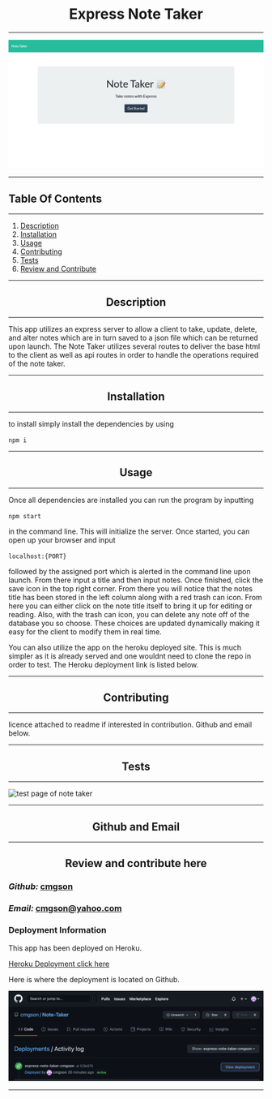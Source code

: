 
   


# <div align='center'> **Express Note Taker** </div>

--- 

![front-page app](public/assets/README_SS/note-taker.png "Note Taker Homepage")

--- 

## **Table Of Contents** 

---

1. [Description](#description)
2. [Installation](#installation)
3. [Usage](#usage)
4. [Contributing](#contributing)
5. [Tests](#tests)
6. [Review and Contribute](#github)
--- 


## <div align ='center'> <a name="description"></a> **Description** </div> 

--- 

This app utilizes an express server to allow a client to take, update, delete, and alter notes which are in turn saved to a json file which can be returned upon launch.  The Note Taker utilizes several routes to deliver the base html to the client as well as api routes in order to handle the operations required of the note taker.

--- 
 
## <div align ='center'> <a name="installation"></a> **Installation** </div>
--- 
 
to install simply install the dependencies by using 

`npm i`

--- 

## <div align ='center'> <a name="usage"></a> **Usage** </div>

--- 

Once all dependencies are installed you can run the program by inputting 

`npm start`

in the command line.  This will initialize the server.  Once started, you can open up your browser and input

 `localhost:{PORT}`
 
  followed by the assigned port which is alerted in the command line upon launch.  From there input a title and then input notes.  Once finished, click the save icon in the top right corner.  From there you will notice that the notes title has been stored in the left column along with a red trash can icon.  From here you can either click on the note title itself to bring it up for editing or reading.  Also, with the trash can icon, you can delete any note off of the database you so choose.  These choices are updated dynamically making it easy for the client to modify them in real time.

  You can also utilize the app on the heroku deployed site.  This is much simpler as it is already served and one wouldnt need to clone the repo in order to test.  The Heroku deployment link is listed below.

--- 

## <div align ='center'> <a name="contributing"></a> **Contributing** </div>

--- 

licence attached to readme if interested in contribution.  Github and email below.

--- 

## <div align ='center'> <a name="tests"></a> **Tests** </div>

--- 

![test page of note taker](public/assets/README_SS/test.gif "This is mock up of the note taker title field, saved note, and test input field")

--- 

## <div align ='center'> <a name="github"></a> **Github and Email** </div>

--- 

## <div align ='center'> **Review and contribute here**</div>

### _Github:_ [cmgson](https://github.com/cmgson)



### _Email:_ cmgson@yahoo.com

### Deployment Information
This app has been deployed on Heroku.

[Heroku Deployment click here](https://express-note-taker-cmgson.herokuapp.com/)

Here is where the deployment is located on Github.

![screen cap](public/assets/README_SS/deployment.png)


--- 
